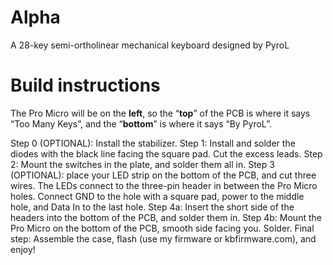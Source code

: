 # Alpha
A 28-key semi-ortholinear mechanical keyboard designed by PyroL


# Build instructions
The Pro Micro will be on the **left**, so the “**top**” of the PCB is where it says “Too Many Keys”, and the “**bottom**” is where it says “By PyroL”.

Step 0 (OPTIONAL): Install the stabilizer.
Step 1: Install and solder the diodes with the black line facing the square pad. Cut the excess leads. 
Step 2: Mount the switches in the plate, and solder them all in.
Step 3 (OPTIONAL): place your LED strip on the bottom of the PCB, and cut three wires. The LEDs connect to the three-pin header in between the Pro Micro holes. Connect GND to the hole with a square pad, power to the middle hole, and Data In to the last hole.
Step 4a: Insert the short side of the headers into the bottom of the PCB, and solder them in. 
Step 4b: Mount the Pro Micro on the bottom of the PCB, smooth side facing you. Solder.
Final step: Assemble the case, flash (use my firmware or kbfirmware.com), and enjoy!
